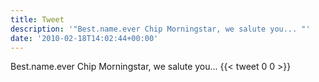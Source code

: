 ```yaml
---
title: Tweet
description: '"Best.name.ever Chip Morningstar, we salute you... "'
date: '2010-02-18T14:02:44+00:00'
---
```

Best.name.ever Chip Morningstar, we salute you... 
      {{< tweet 0 0 >}}
    
